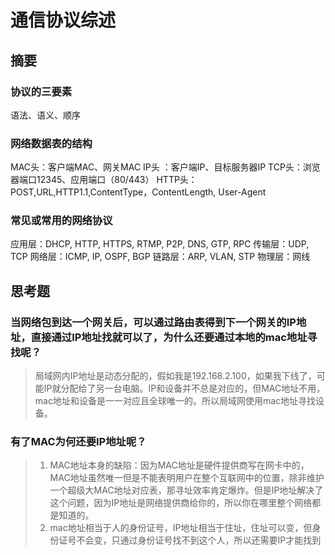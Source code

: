 # 通信协议综述

## 摘要
### 协议的三要素
语法、语义、顺序
### 网络数据表的结构
MAC头：客户端MAC、网关MAC
IP头	：客户端IP、目标服务器IP
TCP头：浏览器端口12345、应用端口（80/443）
HTTP头：POST,URL,HTTP1.1,ContentType，ContentLength, User-Agent
### 常见或常用的网络协议
应用层：DHCP, HTTP, HTTPS, RTMP, P2P, DNS, GTP, RPC
传输层：UDP, TCP
网络层：ICMP, IP, OSPF, BGP
链路层：ARP, VLAN, STP
物理层：网线

## 思考题
### 当网络包到达一个网关后，可以通过路由表得到下一个网关的IP地址，直接通过IP地址找就可以了，为什么还要通过本地的mac地址寻找呢？

> 局域网内IP地址是动态分配的，假如我是192.168.2.100，如果我下线了，可能IP就分配给了另一台电脑。IP和设备并不总是对应的，但MAC地址不用，mac地址和设备是一一对应且全球唯一的。所以局域网使用mac地址寻找设备。  

### 有了MAC为何还要IP地址呢？
> 1. MAC地址本身的缺陷：因为MAC地址是硬件提供商写在网卡中的，MAC地址虽然唯一但是不能表明用户在整个互联网中的位置，除非维护一个超级大MAC地址对应表，那寻址效率肯定爆炸。但是IP地址解决了这个问题，因为IP地址是网络提供商给你的，所以你在哪里整个网络都是知道的。  
> 2. mac地址相当于人的身份证号，IP地址相当于住址，住址可以变，但身份证号不会变，只通过身份证号找不到这个人，所以还需要IP才能找到  